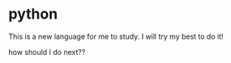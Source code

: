 # python
This is a new language for me to study.
I will try my best to do it!


how should I do next??
